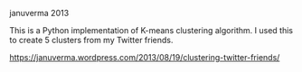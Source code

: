 januverma 2013

This is a Python implementation of K-means clustering algorithm. I used this to create 5 clusters from my Twitter friends. 

https://januverma.wordpress.com/2013/08/19/clustering-twitter-friends/